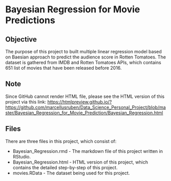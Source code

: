 # Bayesian Regression for Movie Predictions

## Objective

The purpose of this project to built multiple linear regression model based on Baesian approach to predict the audience score in Rotten Tomatoes. The dataset is gathered from IMDB and Rotten Tomatoes APIs, which contains 651 list of movies that have been released before 2016.

## Note

Since GitHub cannot render HTML file, please see the HTML version of this project via this link: https://htmlpreview.github.io/?https://github.com/marcellusruben/Data_Science_Personal_Project/blob/master/Bayesian_Regression_for_Movie_Prediction/Bayesian_Regression.html

## Files

There are three files in this project, which consist of:
- Bayesian_Regression.rmd - The markdown file of this project written in RStudio.
- Bayesian_Regression.html - HTML version of this project, which contains the detailed step-by-step of this project.
- movies.RData - The dataset being used for this project.
